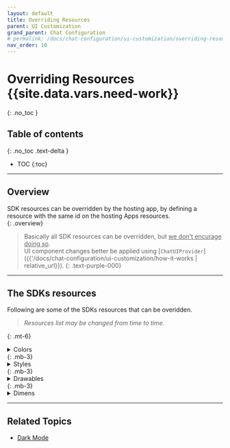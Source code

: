 ```yaml
---
layout: default
title: Overriding Resources
parent: UI Customization
grand_parent: Chat Configuration 
# permalink: /docs/chat-configuration/ui-customization/overriding-resources
nav_order: 10
---
```


# Overriding Resources {{site.data.vars.need-work}}
{: .no_toc }

## Table of contents
{: .no_toc .text-delta }

- TOC
{:toc}

---

## Overview
SDK resources can be overridden by the hosting app, by defining a resource with the same id on the hosting Apps resources.   
{: .overview}

> Basically all SDK resources can be overridden, but <u>we don't encurage doing so</u>.   
UI component changes better be applied using [`ChatUIProvider`]({{'/docs/chat-configuration/ui-customization/how-it-works | relative_url}}).
{: .text-purple-000}  

---

## The SDKs resources
Following are some of the SDKs resources that can be overidden.

> _Resources list may be changed from time to time._

{: .mt-6}
<details close markdown="block">
<summary>Colors</summary>
    
  - Live Forms related:

    - form_field_hint
    - form_field_text
    - form_field_main_text
    - form_field_sub_text
    - form_field_available
    - form_field_unavailable
    - form_field_background
    - form_rating_field_background
    - form_selection_dropdown_background
    - form_selection_dropdown_title_background
    - submit_idle - The submit button's idle color
    - submit_pressed - The submit button's pressed color

</details>
{: .mb-3}
<details close markdown="block">
<summary>Styles</summary>

- Live Forms related:

  - FormHintTextAppearance - override in order to change the form field hint appearance
  - MatchSpinnerStyle
  - MatchSpinnerTheme

</details>
{: .mb-3}
<details close markdown="block">
<summary>Drawables</summary>

- Live Forms related:

  - form_bg
  - submit_button_selector
  - submit_button_idle - The Idle submit button's background shape
  - main_button_pressed - The Pressed submit button's background shape

</details>
{: .mb-3}
<details close markdown="block">
<summary>Dimens</summary>

- Live Forms related:

  - form_main_text_style
  - form_sub_text_style
  - form_option_item_padding
  - form_field_padding
  - form_fields_gap

</details>

---

## Related Topics
- [Dark Mode](/docs/chat-configuration/ui-customization/dark-mode)
